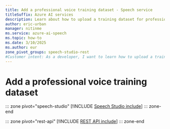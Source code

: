 ```yaml
---
title: Add a professional voice training dataset - Speech service
titleSuffix: Azure AI services
description: Learn about how to upload a training dataset for professional voice. 
author: eric-urban
manager: nitinme
ms.service: azure-ai-speech
ms.topic: how-to
ms.date: 3/10/2025
ms.author: eur
zone_pivot_groups: speech-studio-rest
#Customer intent: As a developer, I want to learn how to upload a training dataset for professional voice.
---
```


# Add a professional voice training dataset

::: zone pivot="speech-studio"
[!INCLUDE [Speech Studio include](./includes/how-to/professional-voice/create-training-set/speech-studio.md)]
::: zone-end

::: zone pivot="rest-api"
[!INCLUDE [REST API include](./includes/how-to/professional-voice/create-training-set/rest.md)]
::: zone-end

